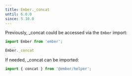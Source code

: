 ```yaml
---
title: Ember._concat
until: 6.0.0
since: 5.10.0
---
```



Previously, _concat could be accessed via the `Ember` import:
```js
import Ember from 'ember';

Ember._concat
```

If needed, _concat can be imported:
```js
import { concat } from '@ember/helper';
```

